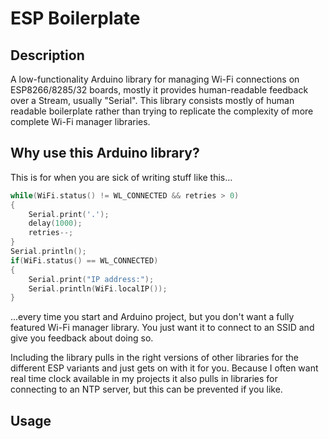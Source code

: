 # ESP Boilerplate
## Description

A low-functionality Arduino library for managing Wi-Fi connections on ESP8266/8285/32 boards, mostly it provides human-readable feedback over a Stream, usually "Serial". This library consists mostly of human readable boilerplate rather than trying to replicate the complexity of more complete Wi-Fi manager libraries.

## Why use this Arduino library?

This is for when you are sick of writing stuff like this...

```c++
while(WiFi.status() != WL_CONNECTED && retries > 0)
{
    Serial.print('.');
    delay(1000);
    retries--;
}
Serial.println();
if(WiFi.status() == WL_CONNECTED)
{
    Serial.print("IP address:");
    Serial.println(WiFi.localIP());
}
```

...every time you start and Arduino project, but you don't want a fully featured Wi-Fi manager library. You just want it to connect to an SSID and give you feedback about doing so.

Including the library pulls in the right versions of other libraries for the different ESP variants and just gets on with it for you. Because I often want real time clock available in my projects it also pulls in libraries for connecting to an NTP server, but this can be prevented if you like.

## Usage

